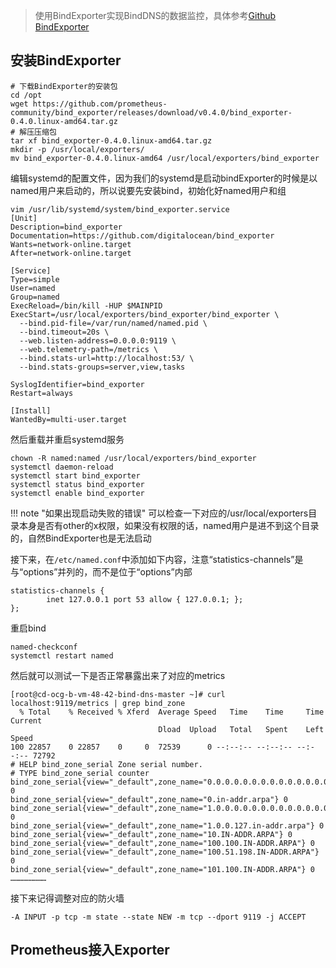 > 使用BindExporter实现BindDNS的数据监控，具体参考[Github BindExporter](https://github.com/prometheus-community/bind_exporter/releases)

## 安装BindExporter

```shell
# 下载BindExporter的安装包
cd /opt
wget https://github.com/prometheus-community/bind_exporter/releases/download/v0.4.0/bind_exporter-0.4.0.linux-amd64.tar.gz
# 解压压缩包
tar xf bind_exporter-0.4.0.linux-amd64.tar.gz
mkdir -p /usr/local/exporters/
mv bind_exporter-0.4.0.linux-amd64 /usr/local/exporters/bind_exporter
```
编辑systemd的配置文件，因为我们的systemd是启动bindExporter的时候是以named用户来启动的，所以说要先安装bind，初始化好named用户和组
```shell
vim /usr/lib/systemd/system/bind_exporter.service
[Unit]
Description=bind_exporter
Documentation=https://github.com/digitalocean/bind_exporter
Wants=network-online.target
After=network-online.target

[Service]
Type=simple
User=named
Group=named
ExecReload=/bin/kill -HUP $MAINPID
ExecStart=/usr/local/exporters/bind_exporter/bind_exporter \
  --bind.pid-file=/var/run/named/named.pid \
  --bind.timeout=20s \
  --web.listen-address=0.0.0.0:9119 \
  --web.telemetry-path=/metrics \
  --bind.stats-url=http://localhost:53/ \
  --bind.stats-groups=server,view,tasks

SyslogIdentifier=bind_exporter
Restart=always

[Install]
WantedBy=multi-user.target
```
然后重载并重启systemd服务
```shell
chown -R named:named /usr/local/exporters/bind_exporter
systemctl daemon-reload
systemctl start bind_exporter
systemctl status bind_exporter
systemctl enable bind_exporter
```
!!! note "如果出现启动失败的错误"
    可以检查一下对应的/usr/local/exporters目录本身是否有other的x权限，如果没有权限的话，named用户是进不到这个目录的，自然BindExporter也是无法启动

接下来，在`/etc/named.conf`中添加如下内容，注意“statistics-channels”是与“options”并列的，而不是位于“options”内部

```shell
statistics-channels {
        inet 127.0.0.1 port 53 allow { 127.0.0.1; };
};
```

重启bind
```shell
named-checkconf
systemctl restart named
```

然后就可以测试一下是否正常暴露出来了对应的metrics

```shell
[root@cd-ocg-b-vm-48-42-bind-dns-master ~]# curl localhost:9119/metrics | grep bind_zone
  % Total    % Received % Xferd  Average Speed   Time    Time     Time  Current
                                 Dload  Upload   Total   Spent    Left  Speed
100 22857    0 22857    0     0  72539      0 --:--:-- --:--:-- --:--:-- 72792
# HELP bind_zone_serial Zone serial number.
# TYPE bind_zone_serial counter
bind_zone_serial{view="_default",zone_name="0.0.0.0.0.0.0.0.0.0.0.0.0.0.0.0.0.0.0.0.0.0.0.0.0.0.0.0.0.0.0.0.IP6.ARPA"} 0
bind_zone_serial{view="_default",zone_name="0.in-addr.arpa"} 0
bind_zone_serial{view="_default",zone_name="1.0.0.0.0.0.0.0.0.0.0.0.0.0.0.0.0.0.0.0.0.0.0.0.0.0.0.0.0.0.0.0.ip6.arpa"} 0
bind_zone_serial{view="_default",zone_name="1.0.0.127.in-addr.arpa"} 0
bind_zone_serial{view="_default",zone_name="10.IN-ADDR.ARPA"} 0
bind_zone_serial{view="_default",zone_name="100.100.IN-ADDR.ARPA"} 0
bind_zone_serial{view="_default",zone_name="100.51.198.IN-ADDR.ARPA"} 0
bind_zone_serial{view="_default",zone_name="101.100.IN-ADDR.ARPA"} 0
……………………
```

接下来记得调整对应的防火墙

```shell
-A INPUT -p tcp -m state --state NEW -m tcp --dport 9119 -j ACCEPT
```

## Prometheus接入Exporter

